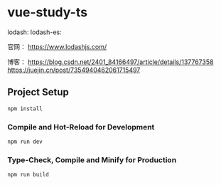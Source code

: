 # vue-study-ts

lodash:
lodash-es:

官网：
https://www.lodashjs.com/

博客：
https://blog.csdn.net/2401_84166497/article/details/137767358
https://juejin.cn/post/7354940462061715497

## Project Setup

```sh
npm install
```

### Compile and Hot-Reload for Development

```sh
npm run dev
```

### Type-Check, Compile and Minify for Production

```sh
npm run build
```
